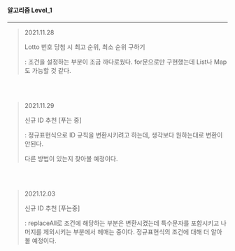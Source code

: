 #### 알고리즘 Level_1

---

> 2021.11.28
>
> Lotto 번호 당첨 시 최고 순위, 최소 순위 구하기
>
> : 조건을 설정하는 부분이 조금 까다로웠다. for문으로만 구현했는데 List나 Map도 가능할 것 같다. 

<br><br>

> 2021.11.29
>
> 신규 ID 추천 [푸는 중]
>
> : 정규표현식으로 ID 규칙을 변환시키려고 하는데, 생각보다 원하는대로 변환이 안된다.
>
>   다른 방법이 있는지 찾아볼 예정이다.

<br><br>

> 2021.12.03
>
> 신규 ID 추천 [푸는중]
>
> : replaceAll로 조건에 해당하는 부분은 변환시켰는데 특수문자를 포함시키고 나머지를 제외시키는 부분에서 헤매는 중이다.
> 정규표현식의 조건에 대해 더 알아볼 예정이다.

